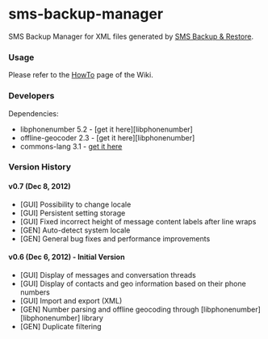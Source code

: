 sms-backup-manager
==================

SMS Backup Manager for XML files generated by [SMS Backup &amp; Restore][sms-backup-restore].

### Usage
Please refer to the [HowTo][wiki-howto] page of the Wiki.

### Developers
Dependencies:
- libphonenumber 5.2 - [get it here][libphonenumber]
- offline-geocoder 2.3 - [get it here][libphonenumber]
- commons-lang 3.1 - [get it here][commons-lang]

### Version History

#### v0.7 (Dec 8, 2012)
- [GUI] Possibility to change locale
- [GUI] Persistent setting storage
- [GUI] Fixed incorrect height of message content labels after line wraps
- [GEN] Auto-detect system locale
- [GEN] General bug fixes and performance improvements

#### v0.6 (Dec 6, 2012) - Initial Version
- [GUI] Display of messages and conversation threads
- [GUI] Display of contacts and geo information based on their phone numbers
- [GUI] Import and export (XML)
- [GEN] Number parsing and offline geocoding through [libphonenumber][libphonenumber] library
- [GEN] Duplicate filtering

[sms-backup-restore]: http://android.riteshsahu.com/apps/sms-backup-restore
[wiki-howto]: https://github.com/fkleon/sms-backup-manager/wiki/HowTo
[libphonenumer]: http://code.google.com/p/libphonenumber
[commons-lang]: http://commons.apache.org/lang/
